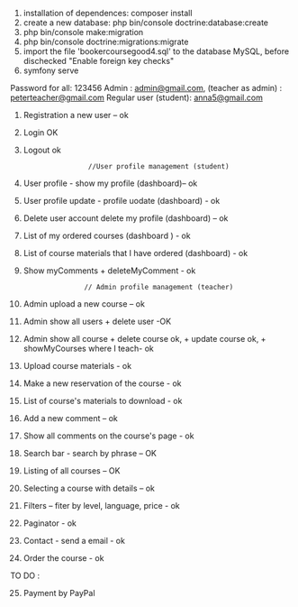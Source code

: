 1. installation of dependences:  composer install
2. create a new database:
   php bin/console doctrine:database:create
3. php bin/console make:migration
4. php bin/console doctrine:migrations:migrate
5. import the file 'bookercoursegood4.sql' to the database MySQL, before dischecked "Enable foreign key checks"
6. symfony serve

Password for all: 123456
Admin : admin@gmail.com, (teacher as admin) : peterteacher@gmail.com
Regular user  (student): anna5@gmail.com

1.	Registration a new user – ok
2.	Login OK
3.	Logout ok

                        //User profile management (student)
                        
4.	User profile - show my profile (dashboard)– ok
5.	User profile update - profile uodate (dashboard) - ok
6.	Delete user account delete my profile (dashboard) – ok
7.  List of my ordered courses (dashboard ) - ok
8.  List of course materials that I have ordered (dashboard) - ok
9.  Show myComments  + deleteMyComment - ok

                       // Admin profile management (teacher)
                    
10.	Admin upload a new course – ok
11.	Admin show all users + delete user -OK
12.	Admin show all course + delete course ok,  + update course ok, + showMyCourses where I teach- ok
13. Upload course materials - ok
14. Make a new reservation of the course - ok
15. List of course's materials to download - ok



16.	Add a new comment – ok
17.	Show all comments on the course's page - ok
18.	Search bar - search by phrase – OK
19.	Listing of all courses – OK
20.	Selecting a course with details – ok
21. Filters – fiter by level, language, price - ok
22. Paginator - ok
23. Contact -  send a email - ok
24. Order the course - ok

TO DO :

25. Payment by PayPal




